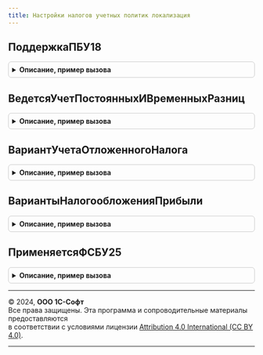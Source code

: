 ```yaml
---
title: Настройки налогов учетных политик локализация
---
```



## ПоддержкаПБУ18
<details style="margin: 1em 0; padding: 0.5em; border: 1px solid #ccc; border-radius: 6px;">

<summary style="font-weight: bold; cursor: pointer;">Описание, пример вызова</summary>

```bsl

// Возвращает признак необходимости применения для организации ПБУ18.
// Параметры:
//	Организация - Массив, СписокЗначений, СправочникСсылка.Организации - организация, для которой определяется необходимость применения ПБУ18;
//	Период - Дата - дата, на начало месяца которой определяется необходимость применения ПБУ18.
//
// Возвращаемое значение:
//	Булево - Истина, если организация на дату применяет ПБУ18. В противном случае - ложь.
//
Функция ПоддержкаПБУ18(Знач Организация, Период) Экспорт
```

Пример вызова
```bsl
Результат = НастройкиНалоговУчетныхПолитикЛокализация.ПоддержкаПБУ18(Организация, Период) 
```
</details>

## ВедетсяУчетПостоянныхИВременныхРазниц
<details style="margin: 1em 0; padding: 0.5em; border: 1px solid #ccc; border-radius: 6px;">

<summary style="font-weight: bold; cursor: pointer;">Описание, пример вызова</summary>

```bsl

// Возвращает признак ведения учета постоянных разниц.
//
// Параметры:
//	Организация - Массив, СписокЗначений, СправочникСсылка.Организации - организация, для которой определяется признак;
//	Период - Дата - дата, на начало месяца которой определяется признак.
//
// Возвращаемое значение:
//	Булево - Истина, если организация ведет учет постоянных разниц.
//
Функция ВедетсяУчетПостоянныхИВременныхРазниц(Знач Организация, Период) Экспорт
```

Пример вызова
```bsl
Результат = НастройкиНалоговУчетныхПолитикЛокализация.ВедетсяУчетПостоянныхИВременныхРазниц(Организация, Период) 
```
</details>

## ВариантУчетаОтложенногоНалога
<details style="margin: 1em 0; padding: 0.5em; border: 1px solid #ccc; border-radius: 6px;">

<summary style="font-weight: bold; cursor: pointer;">Описание, пример вызова</summary>

```bsl

// Возвращает применяемый вариант учета отложенного налога по организации на дату
//
// Параметры:
//  Период		 - Дата - Дата, на которую требуется определение
//  Организация	 - СправочникСсылка.Организации - Организация, по которой требуется определение
//
// Возвращаемое значение:
//  ПеречислениеСсылка.ВариантыУчетаОтложенногоНалога -
//
Функция ВариантУчетаОтложенногоНалога(Период, Знач Организация) Экспорт
```

Пример вызова
```bsl
Результат = НастройкиНалоговУчетныхПолитикЛокализация.ВариантУчетаОтложенногоНалога(Период, Организация) 
```
</details>

## ВариантыНалогообложенияПрибыли
<details style="margin: 1em 0; padding: 0.5em; border: 1px solid #ccc; border-radius: 6px;">

<summary style="font-weight: bold; cursor: pointer;">Описание, пример вызова</summary>

```bsl

// Возвращает варианты налогообложения прибыли, настроенные для организации.
//
// Параметры:
// 	Организация - СправочникСсылка.Организации - Организация, для которой необходимо получить признак учетной политики
// 	Период 		- Дата, Неопределено - Дата действия учетной политики
// 	КодМестаПредставления - Строка - Дополнительный отбор по коду места предоставления. Необязательный
//
// Возвращаемое значение:
//  Массив из СправочникСсылка.ВариантыНалогообложенияПрибыли
//
Функция ВариантыНалогообложенияПрибыли(Организация, Период, КодМестаПредставления = Неопределено) Экспорт
```

Пример вызова
```bsl
Результат = НастройкиНалоговУчетныхПолитикЛокализация.ВариантыНалогообложенияПрибыли(Организация, Период, КодМестаПредставления);
```
</details>

## ПрименяетсяФСБУ25
<details style="margin: 1em 0; padding: 0.5em; border: 1px solid #ccc; border-radius: 6px;">

<summary style="font-weight: bold; cursor: pointer;">Описание, пример вызова</summary>

```bsl

// Возвращает признак применения для организации ФСБУ 25/2018.
// Параметры:
//	Организация - Массив, СписокЗначений, СправочникСсылка.Организации - организация, для которой определяется применение ФСБУ 25/2018;
//	Период - Дата - дата, на начало месяца которой определяется применение ФСБУ 25/2018.
//
// Возвращаемое значение:
//	Булево - Истина, если организация на дату применяет ФСБУ 25/2018. В противном случае - ложь.
//
Функция ПрименяетсяФСБУ25(Знач Организация, Период) Экспорт
```

Пример вызова
```bsl
Результат = НастройкиНалоговУчетныхПолитикЛокализация.ПрименяетсяФСБУ25(Организация, Период) 
```
</details>

---

© 2024, **ООО 1С-Софт**  
Все права защищены. Эта программа и сопроводительные материалы предоставляются  
в соответствии с условиями лицензии [Attribution 4.0 International (CC BY 4.0)](https://creativecommons.org/licenses/by/4.0/legalcode).

---
